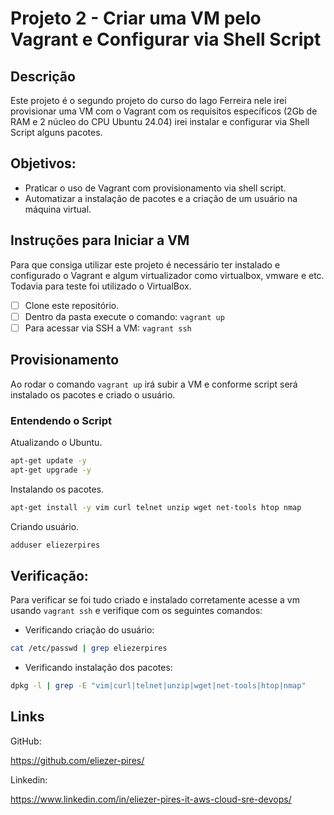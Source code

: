# Projeto 2 - Criar uma VM pelo Vagrant e Configurar via Shell Script

## Descrição
Este projeto é o segundo projeto do curso do Iago Ferreira nele irei provisionar uma VM com o Vagrant com os requisitos específicos (2Gb de RAM e 2 núcleo do CPU Ubuntu 24.04) irei instalar e configurar via Shell Script alguns pacotes.

## Objetivos:

- Praticar o uso de Vagrant com provisionamento via shell script.
- Automatizar a instalação de pacotes e a criação de um usuário na máquina virtual.

## Instruções para Iniciar a VM
Para que consiga utilizar este projeto é necessário ter instalado e configurado o Vagrant e algum virtualizador como virtualbox, vmware e etc. Todavia para teste foi utilizado o VirtualBox.

- [ ] Clone este repositório.
- [ ] Dentro da pasta execute o comando: `vagrant up`
- [ ] Para acessar via SSH a VM: `vagrant ssh`

## Provisionamento
Ao rodar o comando `vagrant up` irá subir a VM e conforme script será instalado os pacotes e criado o usuário.

### Entendendo o Script

Atualizando o Ubuntu.
```bash
apt-get update -y
apt-get upgrade -y
```
Instalando os pacotes.
```bash
apt-get install -y vim curl telnet unzip wget net-tools htop nmap
```
Criando usuário.
```bash
adduser eliezerpires
```

## Verificação:
Para verificar se foi tudo criado e instalado corretamente acesse a vm usando `vagrant ssh` e verifique com os seguintes comandos:

- Verificando criação do usuário:
```bash
cat /etc/passwd | grep eliezerpires
```
- Verificando instalação dos pacotes:
```bash
dpkg -l | grep -E "vim|curl|telnet|unzip|wget|net-tools|htop|nmap"
```

## Links

GitHub:

https://github.com/eliezer-pires/

Linkedin:

https://www.linkedin.com/in/eliezer-pires-it-aws-cloud-sre-devops/
